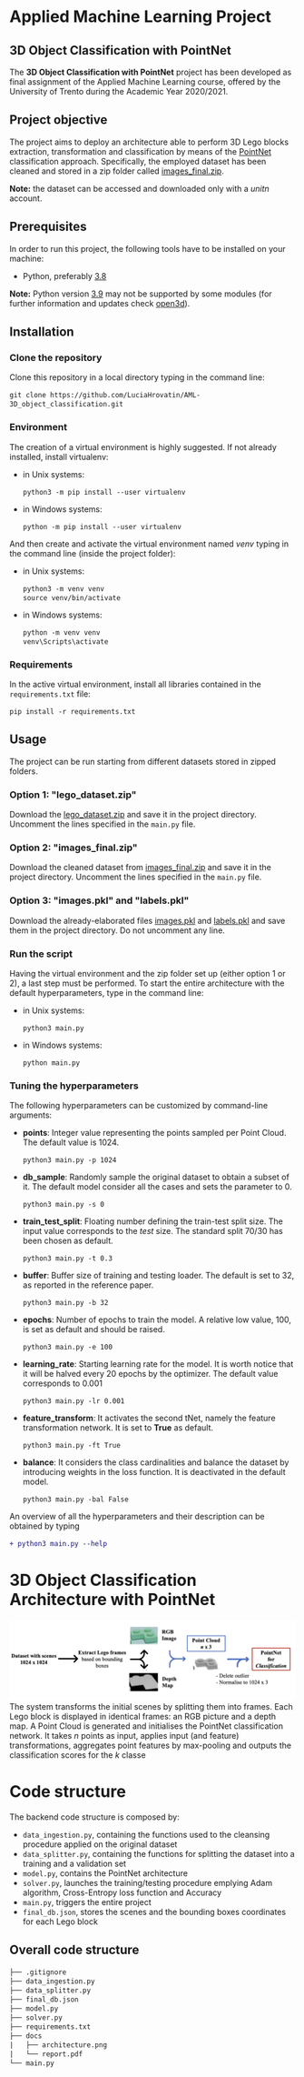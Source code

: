 # Applied Machine Learning Project
## 3D Object Classification with PointNet

The **3D Object Classification with PointNet** project has been developed as final assignment of the Applied Machine Learning course, offered by the University of Trento during the Academic Year 2020/2021.

## Project objective 
The project aims to deploy an architecture able to perform 3D Lego blocks extraction, transformation and classification by means of the [PointNet](https://arxiv.org/abs/1612.00593) classification approach. Specifically, the employed dataset has been cleaned and stored in a zip folder called [images_final.zip](https://drive.google.com/file/d/10B4uLcfnGG-srzVUV8F2Lq3v_a9kPoz1/view?usp=sharing).  

**Note:** the dataset can be accessed and downloaded only with a *unitn* account.  

## Prerequisites 

In order to run this project, the following tools have to be installed on your machine: 
- Python, preferably [3.8](https://www.python.org/downloads/release/python-380/) 

**Note:** Python version [3.9](https://www.python.org/downloads/release/python-390/) may not be supported by some modules (for further information and updates check [open3d](http://www.open3d.org/docs/latest/getting_started.html)).   

## Installation 

### Clone the repository 

Clone this repository in a local directory typing in the command line: 

```
git clone https://github.com/LuciaHrovatin/AML-3D_object_classification.git
```

### Environment 
The creation of a virtual environment is highly suggested. If not already installed, install virtualenv:

- in Unix systems:
    ```
    python3 -m pip install --user virtualenv
    ```

- in Windows systems:
    ```
    python -m pip install --user virtualenv
    ```

And then create and activate the virtual environment named *venv* typing in the command line (inside the project folder): 

- in Unix systems:
    ```
    python3 -m venv venv
    source venv/bin/activate
    ```

- in Windows systems:
    ```
    python -m venv venv
    venv\Scripts\activate
    ```

### Requirements 

In the active virtual environment, install all libraries contained in the `requirements.txt` file:

```
pip install -r requirements.txt
```

## Usage 
The project can be run starting from different datasets stored in zipped folders. 

### Option 1: "lego_dataset.zip"  
Download the [lego_dataset.zip](https://drive.google.com/file/d/1fohALgsFKM8VXY1pxoBkeANy_f52IdtL/view?usp=sharing) and save it in the project directory. Uncomment the lines specified in the `main.py` file.   

### Option 2: "images_final.zip"  
Download the cleaned dataset from [images_final.zip](https://drive.google.com/file/d/10B4uLcfnGG-srzVUV8F2Lq3v_a9kPoz1/view?usp=sharing) and save it in the project directory. Uncomment the lines specified in the `main.py` file.

### Option 3: "images.pkl" and "labels.pkl"
Download the already-elaborated files [images.pkl](https://drive.google.com/file/d/1CdL_l_6IUfLe5UmuaQ9wPBmuMFW91Xo4/view?usp=sharing) and [labels.pkl](https://drive.google.com/file/d/1Hu-puF7YU50AH6Iq8IMJnC3Scag2Oov6/view?usp=sharing) and save them in the project directory. Do not uncomment any line.

### Run the script 
Having the virtual environment and the zip folder set up (either option 1 or 2), a last step must be performed. To start the entire architecture with the default hyperparameters, type in the command line: 

- in Unix systems:
    ```
    python3 main.py
    ```

- in Windows systems:
    ```
    python main.py
    ```
    
### Tuning the hyperparameters

The following hyperparameters can be customized by command-line arguments:

- **points**: Integer value representing the points sampled per Point Cloud. The default value is 1024. 
    ```
    python3 main.py -p 1024
    ```
- **db_sample**: Randomly sample the original dataset to obtain a subset of it. The default model consider all the cases and sets the parameter to 0.
    ```
    python3 main.py -s 0
    ```
- **train_test_split**: Floating number defining the train-test split size. The input value corresponds to the *test* size. The standard split 70/30 has been chosen as default. 
    ```
    python3 main.py -t 0.3
    ```
- **buffer**: Buffer size of training and testing loader. The default is set to 32, as reported in the reference paper. 
    ```
    python3 main.py -b 32
    ```
- **epochs**: Number of epochs to train the model. A relative low value, 100, is set as default and should be raised. 
    ```
    python3 main.py -e 100
    ```
- **learning_rate**: Starting learning rate for the model. It is worth notice that it will be halved every 20 epochs by the optimizer. The default value corresponds to 0.001
    ```
    python3 main.py -lr 0.001
    ```
- **feature_transform**: It activates the second tNet, namely the feature transformation network. It is set to **True** as default. 
    ```
    python3 main.py -ft True
    ```
- **balance**: It considers the class cardinalities and balance the dataset by introducing weights in the loss function. It is deactivated in the default model. 
    ```
    python3 main.py -bal False
    ```

An overview of all the hyperparameters and their description can be obtained by typing     
```diff
+ python3 main.py --help 
``` 

# 3D Object Classification Architecture with PointNet
![Architecture](https://github.com/LuciaHrovatin/AML-3D_object_classification/blob/dbd2a1ccf972f2cabdf8b28f9dda8cdc87e1ac29/docs/architecture.png)
The system transforms the initial scenes by splitting them into frames. Each Lego block is displayed in
identical frames: an RGB picture and a depth map. A Point Cloud is generated and initialises the PointNet classification network. It takes *n* points as input, applies input (and feature) transformations, aggregates point features by max-pooling and outputs the classification scores for the *k* classe

# Code structure

The backend code structure is composed by:
-   `data_ingestion.py`, containing the functions used to the cleansing procedure applied on the original dataset 
-   `data_splitter.py`, containing the functions for splitting the dataset into a training and a validation set 
-   `model.py`, contains the PointNet architecture  
-   `solver.py`, launches the training/testing procedure emplying Adam algorithm, Cross-Entropy loss function and Accuracy   
-   `main.py`, triggers the entire project 
-   `final_db.json`, stores the scenes and the bounding boxes coordinates for each Lego block  

## Overall code structure
```
├── .gitignore
├── data_ingestion.py
├── data_splitter.py
├── final_db.json
├── model.py
├── solver.py
├── requirements.txt
├── docs
|   ├── architecture.png 
|   └── report.pdf 
└── main.py
```

